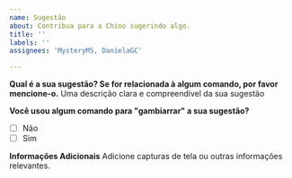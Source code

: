 ```yaml
---
name: Sugestão
about: Contribua para a Chino sugerindo algo.
title: ''
labels: ''
assignees: 'MysteryMS, DanielaGC'

---
```


**Qual é a sua sugestão? Se for relacionada à algum comando, por favor mencione-o.**
Uma descrição clara e compreendível da sua sugestão

**Você usou algum comando para "gambiarrar" a sua sugestão?**
- [ ] Não
- [ ] Sim

**Informações Adicionais**
Adicione capturas de tela ou outras informações relevantes.
